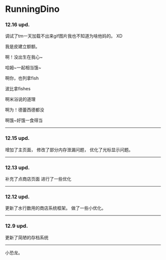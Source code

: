# RunningDino
### 12.16 upd.

调试了tm一天加载不出来gif图片我也不知道为啥他妈的。 XD

我是皮建立额额。

啊！没出生在我心~

哈姆~一起相当饿~

啊你，也列拿fish

波比拿fishes

啊米浴说的道理

啊为！德蕾西德都没

啊饿~好饿一食得当

******
### 12.15 upd.

增加了主页面，
修改了部分内存泄漏问题，
优化了光标显示问题。

******
### 12.13 upd.

补充了点商店页面
进行了一些优化

******
### 12.12 upd.

更新了水行数用的商店系统框架。
做了一些小优化。

******
### 12.9 upd.

更新了简陋的存档系统

******
小恐龙。
